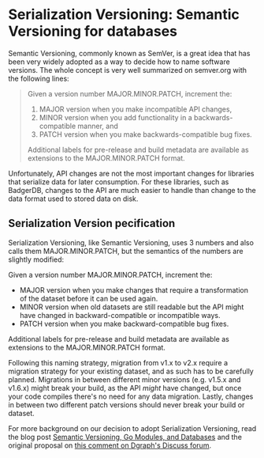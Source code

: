 # Serialization Versioning: Semantic Versioning for databases

Semantic Versioning, commonly known as SemVer, is a great idea that has been very widely adopted as a way to decide how to name software versions. The whole concept is very well summarized on semver.org with the following lines:

> Given a version number MAJOR.MINOR.PATCH, increment the:
> 
> 1. MAJOR version when you make incompatible API changes,
> 2. MINOR version when you add functionality in a backwards-compatible manner, and
> 3. PATCH version when you make backwards-compatible bug fixes.
> 
> Additional labels for pre-release and build metadata are available as extensions to the MAJOR.MINOR.PATCH format.

Unfortunately, API changes are not the most important changes for libraries that serialize data for later consumption.
For these libraries, such as BadgerDB, changes to the API are much easier to handle than change to the data format used
to stored data on disk.

## Serialization Version pecification

Serialization Versioning, like Semantic Versioning, uses 3 numbers and also calls them MAJOR.MINOR.PATCH,
but the semantics of the numbers are slightly modified:

Given a version number MAJOR.MINOR.PATCH, increment the:

- MAJOR version when you make changes that require a transformation of the dataset before it can be used again.
- MINOR version when old datasets are still readable but the API might have changed in backward-compatible or incompatible ways.
- PATCH version when you make backward-compatible bug fixes.

Additional labels for pre-release and build metadata are available as extensions to the MAJOR.MINOR.PATCH format.

Following this naming strategy, migration from v1.x to v2.x require a migration strategy for your existing dataset,
and as such has to be carefully planned. Migrations in between different minor versions (e.g. v1.5.x and v1.6.x)
might break your build, as the API *might* have changed, but once your code compiles there's no need for any data
migration. Lastly, changes in between two different patch versions should never break your build or dataset.

For more background on our decision to adopt Serialization Versioning, read the blog post
[Semantic Versioning, Go Modules, and Databases](https://blog.dgraph.io/post/serialization-versioning/)
and the original proposal on [this comment on Dgraph's Discuss forum](https://discuss.dgraph.io/t/go-modules-on-badger-and-dgraph/4662/7?u=mrjn).